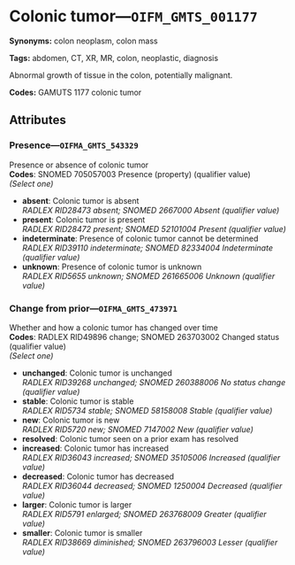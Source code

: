 # Colonic tumor—`OIFM_GMTS_001177`

**Synonyms:** colon neoplasm, colon mass

**Tags:** abdomen, CT, XR, MR, colon, neoplastic, diagnosis

Abnormal growth of tissue in the colon, potentially malignant.

**Codes:** GAMUTS 1177 colonic tumor

## Attributes

### Presence—`OIFMA_GMTS_543329`

Presence or absence of colonic tumor  
**Codes**: SNOMED 705057003 Presence (property) (qualifier value)  
*(Select one)*

- **absent**: Colonic tumor is absent  
_RADLEX RID28473 absent; SNOMED 2667000 Absent (qualifier value)_
- **present**: Colonic tumor is present  
_RADLEX RID28472 present; SNOMED 52101004 Present (qualifier value)_
- **indeterminate**: Presence of colonic tumor cannot be determined  
_RADLEX RID39110 indeterminate; SNOMED 82334004 Indeterminate (qualifier value)_
- **unknown**: Presence of colonic tumor is unknown  
_RADLEX RID5655 unknown; SNOMED 261665006 Unknown (qualifier value)_

### Change from prior—`OIFMA_GMTS_473971`

Whether and how a colonic tumor has changed over time  
**Codes**: RADLEX RID49896 change; SNOMED 263703002 Changed status (qualifier value)  
*(Select one)*

- **unchanged**: Colonic tumor is unchanged  
_RADLEX RID39268 unchanged; SNOMED 260388006 No status change (qualifier value)_
- **stable**: Colonic tumor is stable  
_RADLEX RID5734 stable; SNOMED 58158008 Stable (qualifier value)_
- **new**: Colonic tumor is new  
_RADLEX RID5720 new; SNOMED 7147002 New (qualifier value)_
- **resolved**: Colonic tumor seen on a prior exam has resolved  
- **increased**: Colonic tumor has increased  
_RADLEX RID36043 increased; SNOMED 35105006 Increased (qualifier value)_
- **decreased**: Colonic tumor has decreased  
_RADLEX RID36044 decreased; SNOMED 1250004 Decreased (qualifier value)_
- **larger**: Colonic tumor is larger  
_RADLEX RID5791 enlarged; SNOMED 263768009 Greater (qualifier value)_
- **smaller**: Colonic tumor is smaller  
_RADLEX RID38669 diminished; SNOMED 263796003 Lesser (qualifier value)_